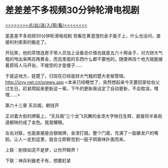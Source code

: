 # 差差差不多视频30分钟轮滑电视剧

<a href="https://8h9e.vip/">>>>>>>>>点/此/进/入/观/看/<<<<<<<<</a>

差差差不多视频30分钟轮滑电视剧
但看在黄澄澄的金子面子上，什么也没问，直接利利索索的搬走了。

开玩笑，他的茶馆连房子带人员加上设备总价值也就是五六十两金子，对方财大气粗的甩出来两百两黄金，而且里面的东西什么都不要他的，随便再找个地方就能接着原班人马开张，不接受的才是傻子……

于是这地方，姓楚了。归现在已经是财大气粗的楚大老板管辖。
http://jzyy.net.cn/snews.asp
<本来已经睡觉了，突然想起来今天要回家给伯父过生日。赶紧爬起来更新这一章。下午的更新我设定了自动更新，不会耽误。嘿嘿……>

第六十三章 天兵阁，朝钱开

正对着大街的牌匾上，“天兵阁”三个龙飞风舞的金漆大字映日生辉，直接将半条街道都映的成了金色。晃晃耀眼。

左右对联，也是直接是白银做牌，金漆打就。整个门面，充满了一副暴发户的嘴脸。让人一走到这里，就会立即察觉到一股子铜臭味扑面而来。

上联：削铁如泥不是梦，让你开眼界！

下联：神兵利器老子有，想要赶紧
